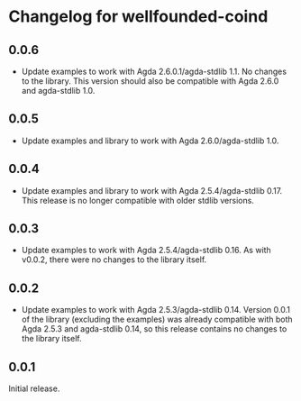 # Changelog for wellfounded-coind

## 0.0.6

- Update examples to work with Agda 2.6.0.1/agda-stdlib 1.1. No changes to the
  library. This version should also be compatible with Agda 2.6.0 and
  agda-stdlib 1.0.

## 0.0.5

- Update examples and library to work with Agda 2.6.0/agda-stdlib 1.0.

## 0.0.4

- Update examples and library to work with Agda 2.5.4/agda-stdlib 0.17.
  This release is no longer compatible with older stdlib versions.

## 0.0.3

- Update examples to work with Agda 2.5.4/agda-stdlib 0.16. As with v0.0.2,
  there were no changes to the library itself.

## 0.0.2

- Update examples to work with Agda 2.5.3/agda-stdlib 0.14. Version 0.0.1 of
  the library (excluding the examples) was already compatible with both Agda
  2.5.3 and agda-stdlib 0.14, so this release contains no changes to the
  library itself.

## 0.0.1

Initial release.
